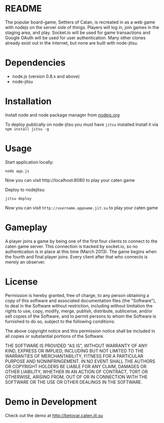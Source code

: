 README
======

The popular board-game, Settlers of Catan, is recreated in as a web game with nodejs on the server side of things. 
Players will log in, join games in the staging area, and play. 
Socket.io will be used for game transactions and Google OAuth will be used for user authentication. 
Many other clones already exist out in the internet, but none are built with node-jitsu.


Dependencies
============

* node.js (version 0.8.x and above)
* node-jitsu


Installation
============

Install node and node package manager from [nodejs.org](http://nodejs.org)

To deploy publically on node-jitsu you must have `jitsu` installed
Install it via `npm install jitsu -g`

Usage
=====

Start application locally:

    node app.js

Now you can visit http://localhost:8080 to play your caten game

Deploy to nodejitsu:

    jitsu deploy

Now you can visit `http://username.appname.jit.su` to play your caten game

Gameplay
========

A player joins a game by being one of the first four clients to connect to the caten game server.
This connection is tracked by socket.io, so no authentication is in place at this time (March 2013).
The game begins when the fourth and final player joins.
Every client after that who connects is merely an observer.

License
=======

Permission is hereby granted, free of charge, to any person obtaining a copy
of this software and associated documentation files (the "Software"), to deal
in the Software without restriction, including without limitation the rights
to use, copy, modify, merge, publish, distribute, sublicense, and/or sell
copies of the Software, and to permit persons to whom the Software is
furnished to do so, subject to the following conditions:

The above copyright notice and this permission notice shall be included in
all copies or substantial portions of the Software.

THE SOFTWARE IS PROVIDED "AS IS", WITHOUT WARRANTY OF ANY KIND, EXPRESS OR
IMPLIED, INCLUDING BUT NOT LIMITED TO THE WARRANTIES OF MERCHANTABILITY,
FITNESS FOR A PARTICULAR PURPOSE AND NONINFRINGEMENT. IN NO EVENT SHALL THE
AUTHORS OR COPYRIGHT HOLDERS BE LIABLE FOR ANY CLAIM, DAMAGES OR OTHER
LIABILITY, WHETHER IN AN ACTION OF CONTRACT, TORT OR OTHERWISE, ARISING FROM,
OUT OF OR IN CONNECTION WITH THE SOFTWARE OR THE USE OR OTHER DEALINGS IN
THE SOFTWARE.

Demo in Development
===================

Check out the demo at http://betovar.caten.jit.su

